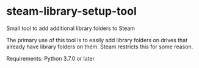 # steam-library-setup-tool
Small tool to add additional library folders to Steam

The primary use of this tool is to easily add library folders on drives that already have library folders on them.  Steam restricts this for some reason.

Requirements: Python 3.7.0 or later